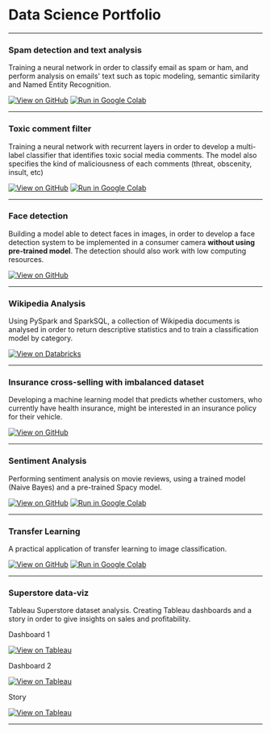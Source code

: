# Data Science Portfolio
---
### Spam detection and text analysis

Training a neural network in order to classify email as spam or ham, and perform analysis on emails' text such as topic modeling, semantic similarity and Named Entity Recognition.

[![View on GitHub](https://img.shields.io/badge/GitHub-View_on_GitHub-blue?logo=GitHub)](https://github.com/cusiandrea/datascienceportfolio/blob/main/Spam_Detection_portfolio.ipynb)
[![Run in Google Colab](https://img.shields.io/badge/Colab-Run_in_Google_Colab-blue?logo=Google&logoColor=FDBA18)](https://drive.google.com/file/d/1QN6i-NVrJkwLLridWYNZ_du97bijEl87/view?usp=sharing)

---
### Toxic comment filter

Training a neural network with recurrent layers in order to develop a multi-label classifier that identifies toxic social media comments. The model also specifies the kind of maliciousness of each comments (threat, obscenity, insult, etc)

[![View on GitHub](https://img.shields.io/badge/GitHub-View_on_GitHub-blue?logo=GitHub)](https://github.com/cusiandrea/datascienceportfolio/blob/main/Toxic_Comments_Filter_portfolio.ipynb)
[![Run in Google Colab](https://img.shields.io/badge/Colab-Run_in_Google_Colab-blue?logo=Google&logoColor=FDBA18)](https://colab.research.google.com/drive/1cfNfYsQTjcURx0S4As8F5oVeYX8pOhhK?usp=sharing)

---
### Face detection

Building a model able to detect faces in images, in order to develop a face detection system to be implemented in a consumer camera **without using pre-trained model**. The detection should also work with low computing resources.

[![View on GitHub](https://img.shields.io/badge/GitHub-View_on_GitHub-blue?logo=GitHub)](https://github.com/cusiandrea/datascienceportfolio/blob/main/Face_detection.ipynb)

---
### Wikipedia Analysis

Using PySpark and SparkSQL, a collection of Wikipedia documents is analysed in order to return descriptive statistics and to train a classification model by category.

[![View on Databricks](https://img.shields.io/badge/Databricks-FF3621?style=for-the-badge&logo=Databricks&logoColor=white
)](https://databricks-prod-cloudfront.cloud.databricks.com/public/4027ec902e239c93eaaa8714f173bcfc/2568801973586722/2613068582012475/6559604646125484/latest.html)

---
### Insurance cross-selling with imbalanced dataset

Developing a machine learning model that predicts whether customers, who currently have health insurance, might be interested in an insurance policy for their vehicle.

[![View on GitHub](https://img.shields.io/badge/GitHub-View_on_GitHub-blue?logo=GitHub)](https://github.com/cusiandrea/datascienceportfolio/blob/main/Insurance_cross_selling.ipynb)

---
### Sentiment Analysis

Performing sentiment analysis on movie reviews, using a trained model (Naive Bayes) and a pre-trained Spacy model.

[![View on GitHub](https://img.shields.io/badge/GitHub-View_on_GitHub-blue?logo=GitHub)](https://github.com/cusiandrea/datascienceportfolio/blob/main/Sentiment_Analysis_portfolio.ipynb)
[![Run in Google Colab](https://img.shields.io/badge/Colab-Run_in_Google_Colab-blue?logo=Google&logoColor=FDBA18)](https://drive.google.com/file/d/1F1t5I410RGwmX0BNOk_R4KhUkmdBy2p6/view?usp=sharing)

---
### Transfer Learning

A practical application of transfer learning to image classification.

[![View on GitHub](https://img.shields.io/badge/GitHub-View_on_GitHub-blue?logo=GitHub)](https://github.com/cusiandrea/datascienceportfolio/blob/main/Transfer_learning_portfolio.ipynb)
[![Run in Google Colab](https://img.shields.io/badge/Colab-Run_in_Google_Colab-blue?logo=Google&logoColor=FDBA18)](https://colab.research.google.com/drive/10U7LOuiCk1AgiWZw2sJmHioMQiKgmIxs?usp=sharing)

---
### Superstore data-viz

Tableau Superstore dataset analysis. Creating Tableau dashboards and a story in order to give insights on sales and profitability.

Dashboard 1

[![View on Tableau](https://img.shields.io/badge/Tableau-E97627?style=for-the-badge&logo=Tableau&logoColor=white
)](https://public.tableau.com/views/Progettofinale_1/Dashboard_1_monitor?:language=it-IT&:sid=&:redirect=auth&:display_count=n&:origin=viz_share_link)

Dashboard 2

[![View on Tableau](https://img.shields.io/badge/Tableau-E97627?style=for-the-badge&logo=Tableau&logoColor=white
)](https://public.tableau.com/views/Progettofinaledataviz_Dashboard_1_fac/Dashboard_1_FocusItaly?:language=it-IT&:sid=&:redirect=auth&:display_count=n&:origin=viz_share_link)

Story

[![View on Tableau](https://img.shields.io/badge/Tableau-E97627?style=for-the-badge&logo=Tableau&logoColor=white
)](https://public.tableau.com/views/Progettofinaledataviz_Story/Story_Allocazionebudget?:language=it-IT&:sid=&:redirect=auth&:display_count=n&:origin=viz_share_link)

---

